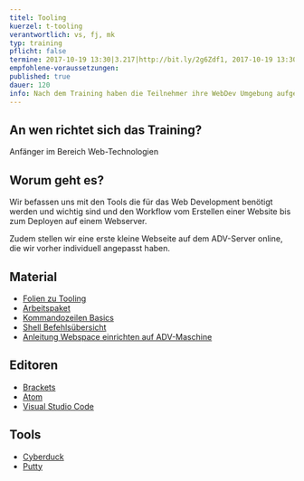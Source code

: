 ```yaml
---
titel: Tooling
kuerzel: t-tooling
verantwortlich: vs, fj, mk
typ: training
pflicht: false
termine: 2017-10-19 13:30|3.217|http://bit.ly/2g6Zdf1, 2017-10-19 13:30|3.216|http://bit.ly/2gBaKUx, 2017-10-19 13:30|0.502|http://bit.ly/2yllNui, 2017-10-26 9:00|3.217|http://bit.ly/2gFwWAd, 2017-10-26 9:00|3.100|http://bit.ly/2xh2u2x
empfohlene-voraussetzungen: 
published: true
dauer: 120
info: Nach dem Training haben die Teilnehmer ihre WebDev Umgebung aufgebaut und sind arbeitsfähig. Sie haben eine erste Website auf dem ADV Server deployed.
---
```


## An wen richtet sich das Training?

Anfänger im Bereich Web-Technologien

## Worum geht es?

Wir befassen uns mit den Tools die für das Web Development benötigt werden und wichtig sind und den Workflow vom Erstellen einer Website bis zum Deployen auf einem Webserver.

Zudem stellen wir eine erste kleine Webseite auf dem ADV-Server online, die wir vorher individuell angepasst haben.

## Material
- [Folien zu Tooling](../../slides/training-tooling/index.html)
- [Arbeitspaket](../../download/arbeitspaket_tooling.zip)
- [Kommandozeilen Basics](https://github.com/th-koeln/mi-bachelor-wba1/wiki/Kommandozeilen-Basics)
- [Shell Befehlsübersicht](https://wiki.ubuntuusers.de/Shell/Befehlsübersicht/)
- [Anleitung Webspace einrichten auf ADV-Maschine](http://www.gm.fh-koeln.de/advlabor/dienste/homepage.shtml)


## Editoren
- [Brackets](http://brackets.io/)
- [Atom](https://atom.io/)
- [Visual Studio Code](https://code.visualstudio.com/)

## Tools
- [Cyberduck](https://cyberduck.io)
- [Putty](http://www.putty.org)